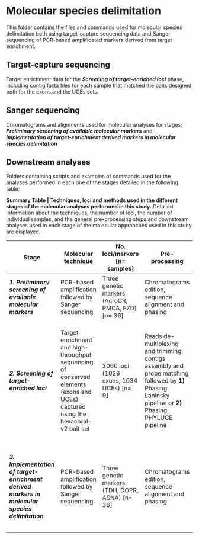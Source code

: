 # <b>Molecular species delimitation</b>

This folder contains the files and commands used for molecular species delimitation both using target-capture sequencing data and Sanger sequencing of PCR-based amplificated markers derived from target enrichment.

## Target-capture sequencing
Target enrichment data for the <b><i>Screening of target-enriched loci</i></b> phase, including contig fasta files for each sample that matched the baits designed both for the exons and the UCEs sets.

## Sanger sequencing
Chromatograms and alignments used for molecular analyses for stages: <b><i>Preliminary screening of available molecular markers</i></b> and <b><i>Implementation of target-enrichment derived markers in molecular species delimitation</i></b> 

## Downstream analyses
Folders containing scripts and examples of commands used for the analyses performed in each one of the stages detailed in the following table: 
<br>

<b>Summary Table | Techniques, loci and methods used in the different stages of the molecular analyses performed in this study.</b> Detailed information about the techniques, the number of loci, the number of individual samples, and the general pre-processing steps and downstream analyses used in each stage of the molecular approaches used in this study are displayed.<br>

| Stage                                                                                 | Molecular technique                                                                                                              | No. loci/markers [n= samples]                     | Pre-processing                                                                                                                           | Downstream analyses                                                                                                                               |
|---------------------------------------------------------------------------------------|----------------------------------------------------------------------------------------------------------------------------------|---------------------------------------------------|------------------------------------------------------------------------------------------------------------------------------------------|---------------------------------------------------------------------------------------------------------------------------------------------------|
| <b><i>1. Preliminary screening of available molecular markers</i></b>                                  | PCR-based amplification followed by Sanger sequencing                                                                            | Three genetic markers (AcroCR, PMCA, FZD) [n= 36] | Chromatograms edition, sequence alignment and phasing                                                                                    | Genetic clustering, genetic distances and gene trees                                                                                              |
| <b><i>2. Screening of target-enriched loci</i></b>                                                     | Target enrichment and high-throughput sequencing of conserved elements (exons and UCEs) captured using the hexacoral-v2 bait set | 2060 loci (1026 exons, 1034 UCEs) [n= 9]          | Reads de-multiplexing and trimming, contigs assembly and probe matching followed by <b>1)</b> Phasing Laninsky pipeline or <b>2)</b> Phasing PHYLUCE pipeline  | For <b>1)</b> Genetic clustering (1889 loci), SNAPP species tree (210 loci); and <b>2)</b> Allele sharing-based approaches and extended species trees (80 loci) |
| <b><i>3. Implementation of target-enrichment derived markers in molecular species delimitation</i></b> | PCR-based amplification followed by Sanger sequencing                                                                            | Three genetic markers (TDH, DOPR, ASNA) [n= 36]   | Chromatograms edition, sequence alignment and phasing                                                                                    | Genetic clustering, genetic distances, gene trees, species trees, coalescent and allele sharing-based approaches                                  |
